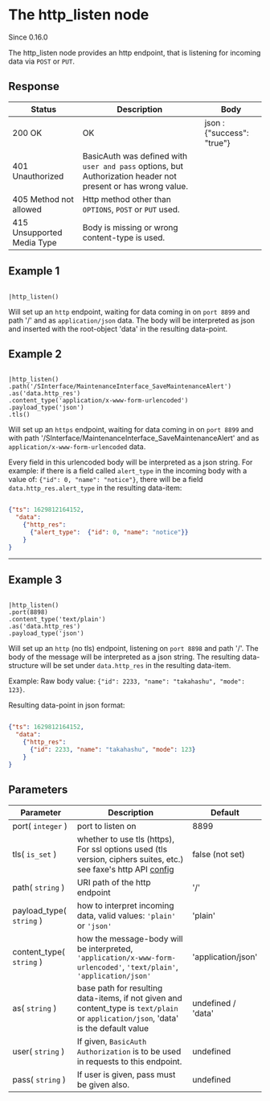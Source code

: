 The http_listen node
=====================

Since 0.16.0

The http_listen node provides an http endpoint, that is listening for incoming data via `POST` or `PUT`.

Response
--------

Status        | Description | Body
--------------|-------------|---------
200 OK          |OK           | json : {"success": "true"}
401 Unauthorized|BasicAuth was defined with `user and pass` options, but Authorization header not present or has wrong value. |
405 Method not allowed |Http method other than `OPTIONS`, `POST` or `PUT` used. |
415 Unsupported Media Type  |Body is missing or wrong content-type is used. |


Example 1
-------
```dfs  

|http_listen()

```

Will set up an `http` endpoint, waiting for data coming in on `port 8899` and path '/' and as
`application/json` data. The body will be interpreted as json and inserted with the root-object 'data' in the resulting data-point.


Example 2
-------
```dfs  

|http_listen() 
.path('/SInterface/MaintenanceInterface_SaveMaintenanceAlert') 
.as('data.http_res')
.content_type('application/x-www-form-urlencoded')
.payload_type('json')
.tls()

```

Will set up an `https` endpoint, waiting for data coming in on `port 8899` and with path '/SInterface/MaintenanceInterface_SaveMaintenanceAlert' and as
`application/x-www-form-urlencoded` data. 

Every field in this urlencoded body will be interpreted as a json string.
For example: if there is a field called `alert_type` in the incoming body with a value of: `{"id": 0, "name": "notice"}`, 
there will be a field `data.http_res.alert_type` in the resulting data-item:
```json

{"ts": 1629812164152, 
  "data": 
    {"http_res":  
      {"alert_type":  {"id": 0, "name": "notice"}}
    }
}

```  
--------------------------------------------------------------------------

Example 3
-------
```dfs  

|http_listen()
.port(8898)
.content_type('text/plain')
.as('data.http_res')
.payload_type('json')

```
Will set up an `http` (no tls) endpoint, listening on `port 8898` and path '/'.
The body of the message will be interpreted as a json string. The resulting data-structure will be set under `data.http_res` in the resulting data-item.

Example:
Raw body value: `{"id": 2233, "name": "takahashu", "mode": 123}`.

Resulting data-point in json format:
```json

{"ts": 1629812164152, 
  "data": 
    {"http_res":
      {"id": 2233, "name": "takahashu", "mode": 123}
    }
}

```


Parameters
----------

Parameter     | Description | Default 
--------------|-------------|---------
port( `integer` )|port to listen on| 8899
tls( `is_set` ) | whether to use tls (https), For ssl options used (tls version, ciphers suites, etc.) see faxe's http API [config](../../configuration.md)| false (not set)
path( `string` )| URI path of the http endpoint | '/'
payload_type( `string` ) | how to interpret incoming data, valid values: `'plain'` or `'json'` | 'plain' 
content_type( `string` ) | how the message-body will be interpreted, `'application/x-www-form-urlencoded'`, `'text/plain'`, `'application/json'` | 'application/json'
as( `string` ) | base path for resulting data-items, if not given and content_type is `text/plain` or `application/json`, 'data' is the default value | undefined / 'data'
user( `string` ) | If given, `BasicAuth Authorization` is to be used in requests to this endpoint.| undefined
pass( `string` ) | If user is given, pass must be given also. | undefined
